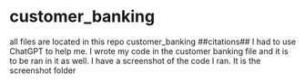 # customer_banking
all files are located in this repo
customer_banking
##citations##
I had to use ChatGPT to help me.
I wrote my code in the customer banking file and it is to be ran in it as well. 
I have a screenshot of the code I ran. It is the screenshot folder
